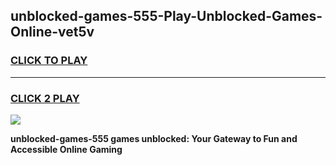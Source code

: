 
## unblocked-games-555-Play-Unblocked-Games-Online-vet5v
<h3>
<a href="https://premium76.site?title=unblocked-games-555&ref=25A">CLICK TO PLAY</a></h3>
<hr>

<h3>
<a href="https://premium76.site?title=unblocked-games-555&ref=25A">CLICK 2 PLAY</a>
  
</h3>

<a href="https://premium76.site?title=unblocked-games-555&ref=25A"><img src="https://clearcache.store/games.png"></a>


**unblocked-games-555 games unblocked: Your Gateway to Fun and Accessible Online Gaming**
